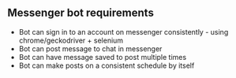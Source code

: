 ## Messenger bot requirements

- Bot can sign in to an account on messenger consistently - using chrome/geckodriver + selenium
- Bot can post message to chat in messenger
- Bot can have message saved to post multiple times
- Bot can make posts on a consistent schedule by itself
